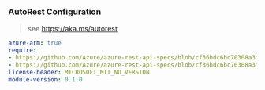 ### AutoRest Configuration

> see https://aka.ms/autorest

``` yaml
azure-arm: true
require:
- https://github.com/Azure/azure-rest-api-specs/blob/cf36bdc6bc70308a3f05f6399efe21a0e1e9b7d8/specification/labservices/resource-manager/readme.md
- https://github.com/Azure/azure-rest-api-specs/blob/cf36bdc6bc70308a3f05f6399efe21a0e1e9b7d8/specification/labservices/resource-manager/readme.go.md
license-header: MICROSOFT_MIT_NO_VERSION
module-version: 0.1.0

```